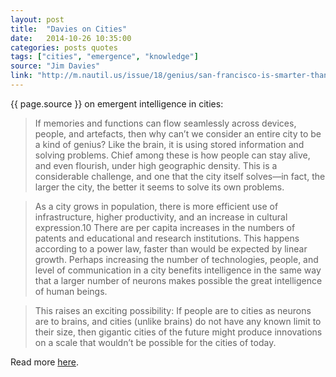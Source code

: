 ```yaml
---
layout: post
title:  "Davies on Cities"
date:   2014-10-26 10:35:00
categories: posts quotes
tags: ["cities", "emergence", "knowledge"]
source: "Jim Davies"
link: "http://m.nautil.us/issue/18/genius/san-francisco-is-smarter-than-you-are-rd"
---
```


{{ page.source }} on emergent intelligence in cities:

> If memories and functions can flow seamlessly across devices, people, and artefacts, then why can’t we consider an entire city to be a kind of genius? Like the brain, it is using stored information and solving problems. Chief among these is how people can stay alive, and even flourish, under high geographic density. This is a considerable challenge, and one that the city itself solves—in fact, the larger the city, the better it seems to solve its own problems.

> As a city grows in population, there is more efficient use of infrastructure, higher productivity, and an increase in cultural expression.10 There are per capita increases in the numbers of patents and educational and research institutions. This happens according to a power law, faster than would be expected by linear growth. Perhaps increasing the number of technologies, people, and level of communication in a city benefits intelligence in the same way that a larger number of neurons makes possible the great intelligence of human beings.

> This raises an exciting possibility: If people are to cities as neurons are to brains, and cities (unlike brains) do not have any known limit to their size, then gigantic cities of the future might produce innovations on a scale that wouldn’t be possible for the cities of today.

Read more [here]({{page.reference}}).
